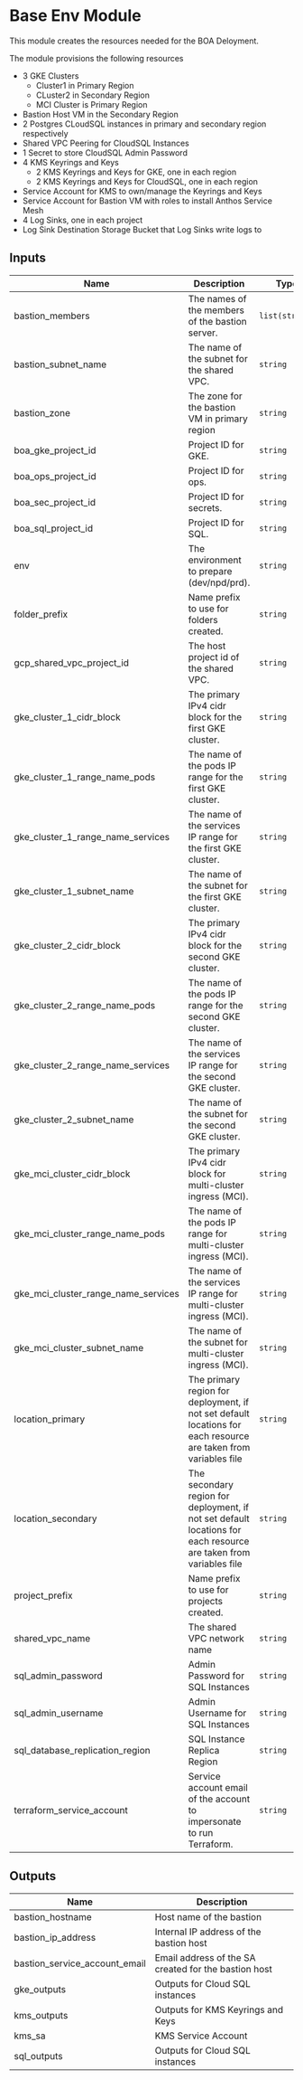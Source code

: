 # Base Env Module
This module creates the resources needed for the BOA Deloyment.

The module provisions the following resources
- 3 GKE Clusters
    - Cluster1 in Primary Region
    - CLuster2 in Secondary Region
    - MCI Cluster is Primary Region
- Bastion Host VM in the Secondary Region
- 2 Postgres CLoudSQL instances in primary and secondary region respectively
- Shared VPC Peering for CloudSQL Instances
- 1 Secret to store CloudSQL Admin Password
- 4 KMS Keyrings and Keys
    - 2 KMS Keyrings and Keys for GKE, one in each region
    - 2 KMS Keyrings and Keys for CloudSQL, one in each region
- Service Account for KMS to own/manage the Keyrings and Keys
- Service Account for Bastion VM with roles to install Anthos Service Mesh
- 4 Log Sinks, one in each project
- Log Sink Destination Storage Bucket that Log Sinks write logs to

<!-- BEGINNING OF PRE-COMMIT-TERRAFORM DOCS HOOK -->
## Inputs

| Name | Description | Type | Default | Required |
|------|-------------|------|---------|:--------:|
| bastion\_members | The names of the members of the bastion server. | `list(string)` | `[]` | no |
| bastion\_subnet\_name | The name of the subnet for the shared VPC. | `string` | `"bastion-host-subnet"` | no |
| bastion\_zone | The zone for the bastion VM in primary region | `string` | `"us-west1-b"` | no |
| boa\_gke\_project\_id | Project ID for GKE. | `string` | n/a | yes |
| boa\_ops\_project\_id | Project ID for ops. | `string` | n/a | yes |
| boa\_sec\_project\_id | Project ID for secrets. | `string` | n/a | yes |
| boa\_sql\_project\_id | Project ID for SQL. | `string` | n/a | yes |
| env | The environment to prepare (dev/npd/prd). | `string` | n/a | yes |
| folder\_prefix | Name prefix to use for folders created. | `string` | `"fldr"` | no |
| gcp\_shared\_vpc\_project\_id | The host project id of the shared VPC. | `string` | n/a | yes |
| gke\_cluster\_1\_cidr\_block | The primary IPv4 cidr block for the first GKE cluster. | `string` | n/a | yes |
| gke\_cluster\_1\_range\_name\_pods | The name of the pods IP range for the first GKE cluster. | `string` | `"pod-ip-range"` | no |
| gke\_cluster\_1\_range\_name\_services | The name of the services IP range for the first GKE cluster. | `string` | `"services-ip-range"` | no |
| gke\_cluster\_1\_subnet\_name | The name of the subnet for the first GKE cluster. | `string` | `"gke-cluster1-subnet"` | no |
| gke\_cluster\_2\_cidr\_block | The primary IPv4 cidr block for the second GKE cluster. | `string` | n/a | yes |
| gke\_cluster\_2\_range\_name\_pods | The name of the pods IP range for the second GKE cluster. | `string` | `"pod-ip-range"` | no |
| gke\_cluster\_2\_range\_name\_services | The name of the services IP range for the second GKE cluster. | `string` | `"services-ip-range"` | no |
| gke\_cluster\_2\_subnet\_name | The name of the subnet for the second GKE cluster. | `string` | `"gke-cluster2-subnet"` | no |
| gke\_mci\_cluster\_cidr\_block | The primary IPv4 cidr block for multi-cluster ingress (MCI). | `string` | n/a | yes |
| gke\_mci\_cluster\_range\_name\_pods | The name of the pods IP range for multi-cluster ingress (MCI). | `string` | `"pod-ip-range"` | no |
| gke\_mci\_cluster\_range\_name\_services | The name of the services IP range for multi-cluster ingress (MCI). | `string` | `"services-ip-range"` | no |
| gke\_mci\_cluster\_subnet\_name | The name of the subnet for multi-cluster ingress (MCI). | `string` | `"mci-config-subnet"` | no |
| location\_primary | The primary region for deployment, if not set default locations for each resource are taken from variables file | `string` | `"us-east1"` | no |
| location\_secondary | The secondary region for deployment, if not set default locations for each resource are taken from variables file | `string` | `"us-west1"` | no |
| project\_prefix | Name prefix to use for projects created. | `string` | `"prj"` | no |
| shared\_vpc\_name | The shared VPC network name | `string` | n/a | yes |
| sql\_admin\_password | Admin Password for SQL Instances | `string` | `"foobar"` | no |
| sql\_admin\_username | Admin Username for SQL Instances | `string` | `"testuser"` | no |
| sql\_database\_replication\_region | SQL Instance Replica Region | `string` | `"us-central1"` | no |
| terraform\_service\_account | Service account email of the account to impersonate to run Terraform. | `string` | n/a | yes |

## Outputs

| Name | Description |
|------|-------------|
| bastion\_hostname | Host name of the bastion |
| bastion\_ip\_address | Internal IP address of the bastion host |
| bastion\_service\_account\_email | Email address of the SA created for the bastion host |
| gke\_outputs | Outputs for Cloud SQL instances |
| kms\_outputs | Outputs for KMS Keyrings and Keys |
| kms\_sa | KMS Service Account |
| sql\_outputs | Outputs for Cloud SQL instances |

<!-- END OF PRE-COMMIT-TERRAFORM DOCS HOOK -->
